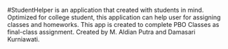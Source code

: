 #StudentHelper is an application that created with students in mind. 
Optimized for college student, this application can help user for assigning classes and homeworks. This app is created to complete PBO Classes as final-class assignment. 
Created by M. Aldian Putra and Damasari Kurniawati.

